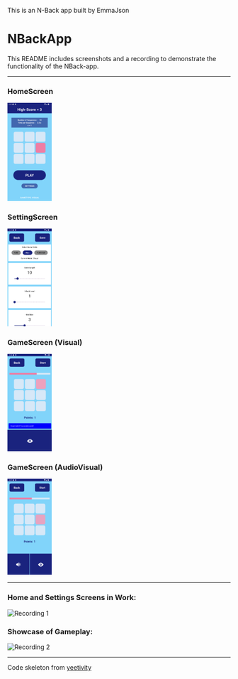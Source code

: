 This is an N-Back app built by EmmaJson

# NBackApp

This README includes screenshots and a recording to demonstrate the functionality of the NBack-app.

---

### HomeScreen
<img src="https://github.com/EmmaJson/NBackApp/blob/main/display/Nback_home.png" alt="Screenshot 1" width="100">

### SettingScreen
<img src="https://github.com/EmmaJson/NBackApp/blob/main/display/Nback_settings.png" alt="Screenshot 2" width="100">

### GameScreen (Visual)
<img src="https://github.com/EmmaJson/NBackApp/blob/main/display/Nback_VisualGame.png" alt="Screenshot 3" width="100">

### GameScreen (AudioVisual)
<img src="https://github.com/EmmaJson/NBackApp/blob/main/display/Nback_AudioVisualGame.png" alt="Screenshot 4" width="100">

---

### Home and Settings Screens in Work:
<img src="https://github.com/EmmaJson/NBackApp/blob/main/display/Nback_HomeSettingsRec.gif" alt="Recording 1" width="100">

### Showcase of Gameplay:
<img src="https://github.com/EmmaJson/NBackApp/blob/main/display/Nback_GameRec.gif" alt="Recording 2" width="100">

---

Code skeleton from [yeetivity](https://github.com/yeetivity/nback_skeletoncode)
